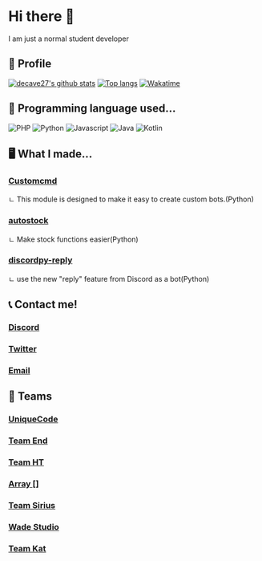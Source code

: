 # Hi there 👋
I am just a normal student developer
## 🧑 Profile
[![decave27's github stats](https://github-readme-stats.vercel.app/api?username=decave27)](https://github.com/decave27)
[![Top langs](https://github-readme-stats.vercel.app/api/top-langs?username=decave27)](https://github.com/decave27)
[![Wakatime](https://github-readme-stats.vercel.app/api/wakatime?username=decave27)](https://github.com/decave27)

## 📄 Programming language used...

![PHP](https://img.shields.io/badge/-php-green?logo=php&style=for-the-badge)
![Python](https://img.shields.io/badge/Python-green?logo=Python&style=for-the-badge)
![Javascript](https://img.shields.io/badge/Javascript-green?logo=Javascript&style=for-the-badge)
![Java](https://img.shields.io/badge/Java-green?logo=Java&style=for-the-badge)
![Kotlin](https://img.shields.io/badge/Kotlin-green?logo=kotlin&style=for-the-badge)




## 🖥️ What I made...
### [Customcmd](https://github.com/decave27/Customcmd)
 ㄴ This module is designed to make it easy to create custom bots.(Python)
### [autostock](https://github.com/decave27/autostock)
 ㄴ Make stock functions easier(Python)
### [discordpy-reply](https://github.com/decave27/discordpy-reply)
 ㄴ use the new "reply" feature from Discord as a bot(Python)

## 📞 Contact me!
### [Discord](https://discord.com/users/717044065635532810)
### [Twitter](https://twitter.com/decave27)
### [Email](mailto:decave27@gmail.com)

## 🏢 Teams
### [UniqueCode](https://discord.gg/ARCdUzC)
### [Team End](https://discord.gg/dHFzUjz)
### [Team HT](https://discord.gg/dMC7kUy)
### [Array []](https://discord.gg/7k5bWur)
### [Team Sirius](https://discord.gg/b9ZhEZh)
### [Wade Studio](https://discord.gg/53sUK7jAEW)
### [Team Kat](https://discord.gg/R5UG5mR)


